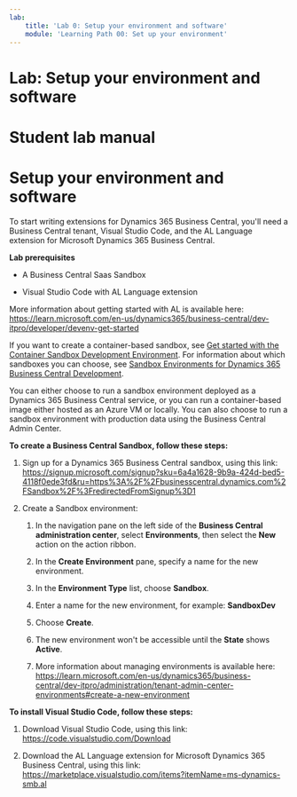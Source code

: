 ```yaml
---
lab:
    title: 'Lab 0: Setup your environment and software'
    module: 'Learning Path 00: Set up your environment'
---
```



# Lab: Setup your environment and software
# Student lab manual

Setup your environment and software
===================================

To start writing extensions for Dynamics 365 Business Central, you'll need a
Business Central tenant, Visual Studio Code, and the AL Language extension for
Microsoft Dynamics 365 Business Central.

**Lab prerequisites**

-   A Business Central Saas Sandbox

-   Visual Studio Code with AL Language extension

More information about getting started with AL is available here:
<https://learn.microsoft.com/en-us/dynamics365/business-central/dev-itpro/developer/devenv-get-started>

If you want to create a container-based sandbox, see [Get started with the
Container Sandbox Development
Environment](https://learn.microsoft.com/en-us/dynamics365/business-central/dev-itpro/developer/devenv-get-started-container-sandbox).
For information about which sandboxes you can choose, see [Sandbox Environments
for Dynamics 365 Business Central
Development](https://learn.microsoft.com/en-us/dynamics365/business-central/dev-itpro/developer/devenv-sandbox-overview).

You can either choose to run a sandbox environment deployed as a Dynamics 365
Business Central service, or you can run a container-based image either hosted
as an Azure VM or locally. You can also choose to run a sandbox environment with
production data using the Business Central Admin Center.

**To create a Business Central Sandbox, follow these steps:**

1.  Sign up for a Dynamics 365 Business Central sandbox, using this link:
    <https://signup.microsoft.com/signup?sku=6a4a1628-9b9a-424d-bed5-4118f0ede3fd&ru=https%3A%2F%2Fbusinesscentral.dynamics.com%2FSandbox%2F%3FredirectedFromSignup%3D1>

2.  Create a Sandbox environment:

    1.  In the navigation pane on the left side of the **Business Central
        administration center**, select **Environments**, then select the
        **New** action on the action ribbon.

    2.  In the **Create Environment** pane, specify a name for the new
        environment.

    3.  In the **Environment Type** list, choose **Sandbox**.

    4.  Enter a name for the new environment, for example: **SandboxDev**

    5.  Choose **Create**.

    6.  The new environment won't be accessible until the **State** shows
        **Active**.

    7.  More information about managing environments is available here:
        <https://learn.microsoft.com/en-us/dynamics365/business-central/dev-itpro/administration/tenant-admin-center-environments#create-a-new-environment>

**To install Visual Studio Code, follow these steps:**

1.  Download Visual Studio Code, using this link:
    <https://code.visualstudio.com/Download>

2.  Download the AL Language extension for Microsoft Dynamics 365 Business
    Central, using this link:
    <https://marketplace.visualstudio.com/items?itemName=ms-dynamics-smb.al>
